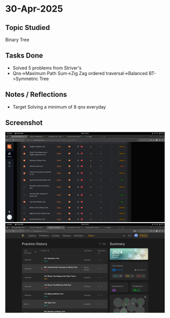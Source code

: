 # 30-Apr-2025

## Topic Studied
Binary Tree

## Tasks Done

- Solved 5 problems from Striver's 
- Qns->Maximum Path Sum->Zig Zag ordered traversal->Balanced BT->Symmetric Tree

## Notes / Reflections
- Target Solving a minimum of 8 qns everyday

## Screenshot
![Profile Leetcode/Striver](../screenshots/6.1.png)
![Profile Leetcode/Striver](../screenshots/6.2.png)
